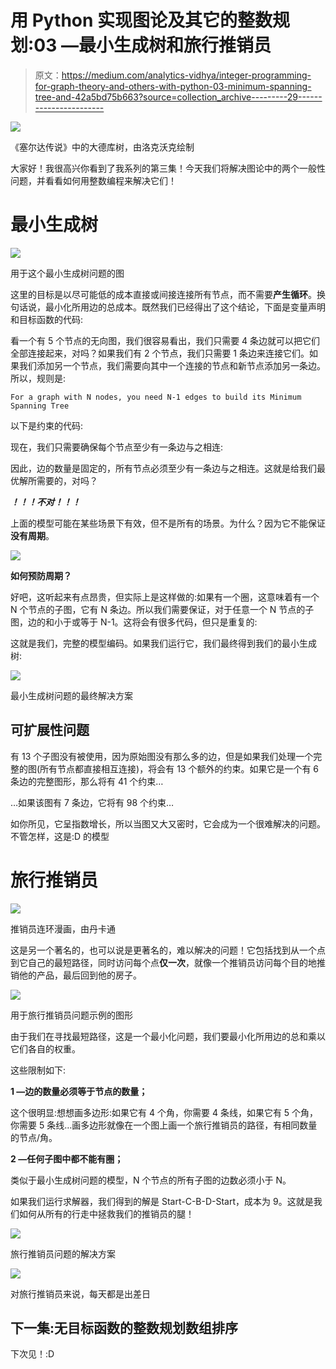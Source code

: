 # 用 Python 实现图论及其它的整数规划:03 —最小生成树和旅行推销员

> 原文：<https://medium.com/analytics-vidhya/integer-programming-for-graph-theory-and-others-with-python-03-minimum-spanning-tree-and-42a5bd75b663?source=collection_archive---------29----------------------->

![](img/db4c1d4dd18f8126da51074384232795.png)

《塞尔达传说》中的大德库树，由洛克沃克绘制

大家好！我很高兴你看到了我系列的第三集！今天我们将解决图论中的两个一般性问题，并看看如何用整数编程来解决它们！

# 最小生成树

![](img/a43c1135854d4b73e0797caba1233736.png)

用于这个最小生成树问题的图

这里的目标是以尽可能低的成本直接或间接连接所有节点，而不需要**产生循环**。换句话说，最小化所用边的总成本。既然我们已经得出了这个结论，下面是变量声明和目标函数的代码:

看一个有 5 个节点的无向图，我们很容易看出，我们只需要 4 条边就可以把它们全部连接起来，对吗？如果我们有 2 个节点，我们只需要 1 条边来连接它们。如果我们添加另一个节点，我们需要向其中一个连接的节点和新节点添加另一条边。所以，规则是:

```
For a graph with N nodes, you need N-1 edges to build its Minimum Spanning Tree
```

以下是约束的代码:

现在，我们只需要确保每个节点至少有一条边与之相连:

因此，边的数量是固定的，所有节点必须至少有一条边与之相连。这就是给我们最优解所需要的，对吗？

***！！！不对！！！***

上面的模型可能在某些场景下有效，但不是所有的场景。为什么？因为它不能保证**没有周期**。

![](img/2e68fcce996cd9f8b6c5b8f891bfd247.png)

**如何预防周期？**

好吧，这听起来有点昂贵，但实际上是这样做的:如果有一个圈，这意味着有一个 N 个节点的子图，它有 N 条边。所以我们需要保证，对于任意一个 N 节点的子图，边的和小于或等于 N-1。这将会有很多代码，但只是重复的:

这就是我们，完整的模型编码。如果我们运行它，我们最终得到我们的最小生成树:

![](img/21dfc4bd21ab41cb170c12b42a8aac0b.png)

最小生成树问题的最终解决方案

## 可扩展性问题

有 13 个子图没有被使用，因为原始图没有那么多的边，但是如果我们处理一个完整的图(所有节点都直接相互连接)，将会有 13 个额外的约束。如果它是一个有 6 条边的完整图形，那么将有 41 个约束…

…如果该图有 7 条边，它将有 98 个约束…

如你所见，它呈指数增长，所以当图又大又密时，它会成为一个很难解决的问题。不管怎样，这是:D 的模型

# 旅行推销员

![](img/637fd0ab9f03dd4b4123ce5709830c9f.png)

推销员连环漫画，由丹卡通

这是另一个著名的，也可以说是更著名的，难以解决的问题！它包括找到从一个点到它自己的最短路径，同时访问每个点**仅一次**，就像一个推销员访问每个目的地推销他的产品，最后回到他的房子。

![](img/6a41506e64da23942c734e261ee8c132.png)

用于旅行推销员问题示例的图形

由于我们在寻找最短路径，这是一个最小化问题，我们要最小化所用边的总和乘以它们各自的权重。

这些限制如下:

**1 —边的数量必须等于节点的数量；**

这个很明显:想想画多边形:如果它有 4 个角，你需要 4 条线，如果它有 5 个角，你需要 5 条线…画多边形就像在一个图上画一个旅行推销员的路径，有相同数量的节点/角。

**2 —任何子图中都不能有圈；**

类似于最小生成树问题的模型，N 个节点的所有子图的边数必须小于 N。

如果我们运行求解器，我们得到的解是 Start-C-B-D-Start，成本为 9。这就是我们如何从所有的行走中拯救我们的推销员的腿！

![](img/a396ffb04acf117e72f44e40bbd70213.png)

旅行推销员问题的解决方案

![](img/dc651f0b7be72a6a6f0e531b237e78bb.png)

对旅行推销员来说，每天都是出差日

## 下一集:无目标函数的整数规划数组排序

下次见！:D